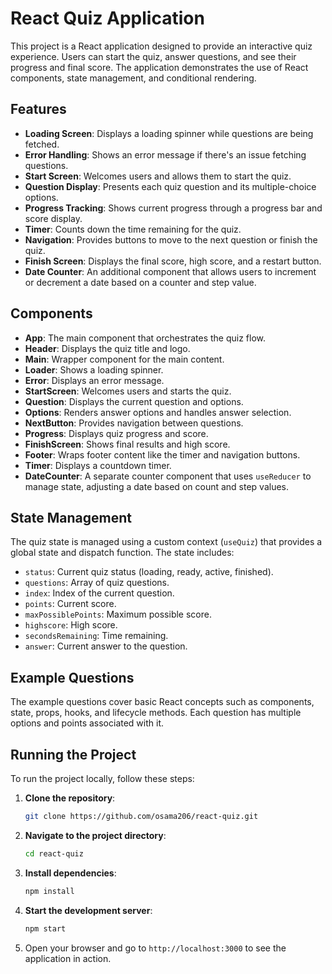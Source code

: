 # React Quiz Application

This project is a React application designed to provide an interactive quiz experience. Users can start the quiz, answer questions, and see their progress and final score. The application demonstrates the use of React components, state management, and conditional rendering.

## Features

- **Loading Screen**: Displays a loading spinner while questions are being fetched.
- **Error Handling**: Shows an error message if there's an issue fetching questions.
- **Start Screen**: Welcomes users and allows them to start the quiz.
- **Question Display**: Presents each quiz question and its multiple-choice options.
- **Progress Tracking**: Shows current progress through a progress bar and score display.
- **Timer**: Counts down the time remaining for the quiz.
- **Navigation**: Provides buttons to move to the next question or finish the quiz.
- **Finish Screen**: Displays the final score, high score, and a restart button.
- **Date Counter**: An additional component that allows users to increment or decrement a date based on a counter and step value.

## Components

- **App**: The main component that orchestrates the quiz flow.
- **Header**: Displays the quiz title and logo.
- **Main**: Wrapper component for the main content.
- **Loader**: Shows a loading spinner.
- **Error**: Displays an error message.
- **StartScreen**: Welcomes users and starts the quiz.
- **Question**: Displays the current question and options.
- **Options**: Renders answer options and handles answer selection.
- **NextButton**: Provides navigation between questions.
- **Progress**: Displays quiz progress and score.
- **FinishScreen**: Shows final results and high score.
- **Footer**: Wraps footer content like the timer and navigation buttons.
- **Timer**: Displays a countdown timer.
- **DateCounter**: A separate counter component that uses `useReducer` to manage state, adjusting a date based on count and step values.

## State Management

The quiz state is managed using a custom context (`useQuiz`) that provides a global state and dispatch function. The state includes:
- `status`: Current quiz status (loading, ready, active, finished).
- `questions`: Array of quiz questions.
- `index`: Index of the current question.
- `points`: Current score.
- `maxPossiblePoints`: Maximum possible score.
- `highscore`: High score.
- `secondsRemaining`: Time remaining.
- `answer`: Current answer to the question.

## Example Questions

The example questions cover basic React concepts such as components, state, props, hooks, and lifecycle methods. Each question has multiple options and points associated with it.

## Running the Project

To run the project locally, follow these steps:

1. **Clone the repository**:
   ```bash
   git clone https://github.com/osama206/react-quiz.git
   ```
2. **Navigate to the project directory**:
   ```bash
   cd react-quiz
   ```
3. **Install dependencies**:
   ```bash
   npm install
   ```
4. **Start the development server**:
   ```bash
   npm start
   ```
5. Open your browser and go to `http://localhost:3000` to see the application in action.
